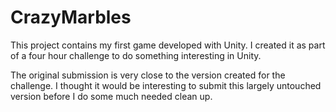 CrazyMarbles
============

This project contains my first game developed with Unity. I created it as part of a four hour challenge to do something interesting in Unity. 

The original submission is very close to the version created for the challenge. I thought it would be interesting to submit this largely untouched version before I do some much needed clean up.
